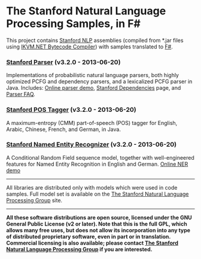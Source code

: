 The Stanford Natural Language Processing Samples, in F#
===================================================

This project contains [Stanford NLP](http://www-nlp.stanford.edu/) assemblies (compiled from *.jar files using [IKVM.NET Bytecode Compiler](http://www.ikvm.net/userguide/ikvmc.html)) with samples translated to [F#](http://fsharp.org/).


### [Stanford Parser](http://www-nlp.stanford.edu/software/lex-parser.shtml) (v3.2.0 - 2013-06-20)

Implementations of probabilistic natural language parsers, both highly optimized PCFG and dependency parsers, and a lexicalized PCFG parser in Java. Includes: [Online parser demo](http://nlp.stanford.edu:8080/parser/), [Stanford Dependencies](http://nlp.stanford.edu/software/stanford-dependencies.shtml) page, and [Parser FAQ](http://www-nlp.stanford.edu/software/parser-faq.shtml).

### [Stanford POS Tagger](http://www-nlp.stanford.edu/software/tagger.shtml) (v3.2.0 - 2013-06-20)

A maximum-entropy (CMM) part-of-speech (POS) tagger for English, Arabic, Chinese, French, and German, in Java.

### [Stanford Named Entity Recognizer](http://www-nlp.stanford.edu/software/CRF-NER.shtml) (v3.2.0 - 2013-06-20)

A Conditional Random Field sequence model, together with well-engineered features for Named Entity Recognition in English and German. [Online NER demo](http://nlp.stanford.edu:8080/ner/)

----------

All libraries are distributed only with models which were used in code samples. Full model set is available on the [The Stanford Natural Language Processing Group](http://www-nlp.stanford.edu/software/index.shtml) site.

----------

**All these software distributions are open source, licensed under the GNU General Public License (v2 or later). Note that this is the full GPL, which allows many free uses, but does not allow its incorporation into any type of distributed proprietary software, even in part or in translation. Commercial licensing is also available; please contact [The Stanford Natural Language Processing Group](http://www-nlp.stanford.edu/) if you are interested.**